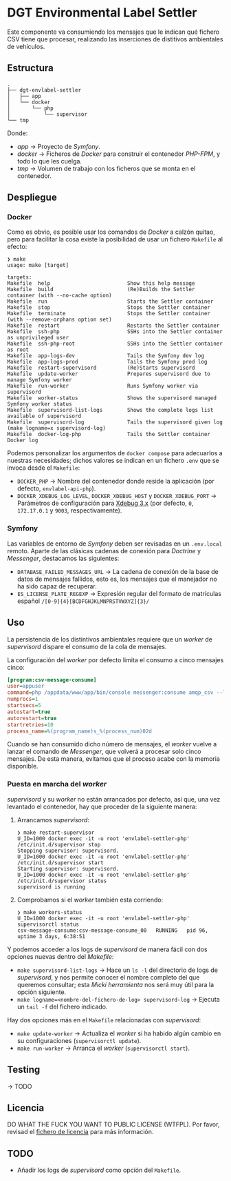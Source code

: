 # DGT Environmental Label Settler

Este componente va consumiendo los mensajes que le indican qué fichero CSV tiene que procesar, realizando las inserciones de distitivos ambientales de vehículos.

## Estructura

```text
.
├── dgt-envlabel-settler
│   ├── app
│   └── docker
│       └── php
│           └── supervisor
└── tmp
```

Donde:

* *app* → Proyecto de *Symfony*.
* *docker* → Ficheros de *Docker* para construir el contenedor *PHP-FPM*, y todo lo que les cuelga.
* *tmp* → Volumen de trabajo con los ficheros que se monta en el contenedor.

## Despliegue

### Docker

Como es obvio, es posible usar los comandos de *Docker* a calzón quitao, pero para facilitar la cosa existe la posibilidad de usar un fichero `Makefile` al efecto:

```shell
❯ make
usage: make [target]

targets:
Makefile  help                         Show this help message
Makefile  build                        (Re)Builds the Settler container (with --no-cache option)
Makefile  run                          Starts the Settler container
Makefile  stop                         Stops the Settler container
Makefile  terminate                    Stops the Settler container (with --remove-orphans option set)
Makefile  restart                      Restarts the Settler container
Makefile  ssh-php                      SSHs into the Settler container as unprivileged user
Makefile  ssh-php-root                 SSHs into the Settler container as root
Makefile  app-logs-dev                 Tails the Symfony dev log
Makefile  app-logs-prod                Tails the Symfony prod log
Makefile  restart-supervisord          (Re)Starts supervisord
Makefile  update-worker                Prepares supervisord due to manage Symfony worker
Makefile  run-worker                   Runs Symfony worker via supervisord
Makefile  worker-status                Shows the supervisord managed Symfony worker status
Makefile  supervisord-list-logs        Shows the complete logs list available of supervisord
Makefile  supervisord-log              Tails the supervisord given log (make logname=x supervisord-log)
Makefile  docker-log-php               Tails the Settler container Docker log
```

Podemos personalizar los argumentos de `docker compose` para adecuarlos a nuestras necesidades; dichos valores se indican en un fichero `.env` que se invoca desde el `Makefile`:

* `DOCKER_PHP` → Nombre del contenedor donde reside la aplicación (por defecto, `envlabel-api-php`).
* `DOCKER_XDEBUG_LOG_LEVEL`, `DOCKER_XDEBUG_HOST` y `DOCKER_XDEBUG_PORT` → Parámetros de configuración para [Xdebug 3.x](https://xdebug.org/) (por defecto, `0`, `172.17.0.1` y `9003`, respectivamente).

### Symfony

Las variables de entorno de *Symfony* deben ser revisadas en un `.env.local` remoto. Aparte de las clásicas cadenas de conexión para *Doctrine* y *Messenger*, destacamos las siguientes:

* `DATABASE_FAILED_MESSAGES_URL` → La cadena de conexión de la base de datos de mensajes fallidos, esto es, los mensajes que el manejador no ha sido capaz de recuperar.
* `ES_LICENSE_PLATE_REGEXP` → Expresión regular del formato de matrículas español `/[0-9]{4}[BCDFGHJKLMNPRSTVWXYZ]{3}/`

## Uso

La persistencia de los distintivos ambientales requiere que un *worker* de *supervisord* dispare el consumo de la cola de mensajes.

La configuración del *worker* por defecto limita el consumo a cinco mensajes cinco:

```ini
[program:csv-message-consume]
user=appuser
command=php /appdata/www/app/bin/console messenger:consume amqp_csv --limit=5 -vv
numprocs=1
startsecs=5
autostart=true
autorestart=true
startretries=10
process_name=%(program_name)s_%(process_num)02d
```

Cuando se han consumido dicho número de mensajes, el *worker* vuelve a lanzar el comando de *Messenger*, que volverá a procesar solo cinco mensajes. De esta manera, evitamos que el proceso acabe con la memoria disponible.

### Puesta en marcha del *worker*

*supervisord* y su *worker* no están arrancados por defecto, así que, una vez levantado el contenedor, hay que proceder de la siguiente manera:

1. Arrancamos *supervisord*:

    ```shell
    ❯ make restart-supervisor
    U_ID=1000 docker exec -it -u root 'envlabel-settler-php' /etc/init.d/supervisor stop
    Stopping supervisor: supervisord.
    U_ID=1000 docker exec -it -u root 'envlabel-settler-php' /etc/init.d/supervisor start
    Starting supervisor: supervisord.
    U_ID=1000 docker exec -it -u root 'envlabel-settler-php' /etc/init.d/supervisor status
    supervisord is running
    ```

2. Comprobamos si el *worker* también esta corriendo:

    ```shell
    ❯ make workers-status 
    U_ID=1000 docker exec -it -u root 'envlabel-settler-php' supervisorctl status
    csv-message-consume:csv-message-consume_00   RUNNING   pid 96, uptime 3 days, 6:38:51
    ```

Y podemos acceder a los logs de *supervisord* de manera fácil con dos opciones nuevas dentro del *Makefile*:
* `make supervisord-list-logs` → Hace un `ls -l` del directorio de logs de *supervisord*, y nos permite conocer el nombre completo del que queremos consultar; esta *Micki herramienta* nos será muy útil para la opción siguiente.
* `make logname=<nombre-del-fichero-de-log> supervisord-log` → Ejecuta un `tail -f` del fichero indicado.

Hay dos opciones más en el `Makefile` relacionadas con *supervisord*:

* `make update-worker` → Actualiza el *worker* si ha habido algún cambio en su configuraciones (`supervisorctl update`).
* `make run-worker` → Arranca el *worker* (`supervisorctl start`).

## Testing

→ TODO

## Licencia

DO WHAT THE FUCK YOU WANT TO PUBLIC LICENSE (WTFPL). Por favor, revisad el [fichero de licencia](./LICENSE) para más información.

## TODO

* Añadir los logs de *supervisord* como opción del `Makefile`.
